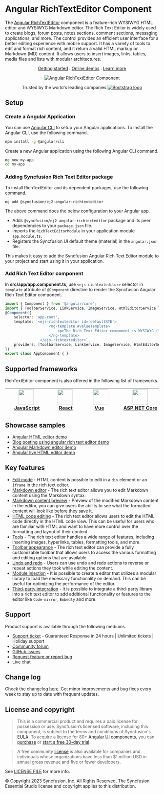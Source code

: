 # Angular RichTextEditor Component

The [Angular RichTextEditor](https://www.syncfusion.com/angular-ui-components/angular-wysiwyg-rich-text-editor?utm_source=npm&utm_medium=listing&utm_campaign=angular-rich-text-editor-npm) component is a feature-rich WYSIWYG HTML editor and WYSIWYG Markdown editor. The Rich Text Editor is widely used to create blogs, forum posts, notes sections, comment sections, messaging applications, and more. The control provides an efficient user interface for a better editing experience with mobile support. It has a variety of tools to edit and format rich content, and it return a valid HTML markup or Markdown (MD) content. It allows users to insert images, links, tables, media files and lists with modular architectures.

<p align="center">
    <a href="https://ej2.syncfusion.com/angular/documentation/rich-text-editor/getting-started/?utm_source=npm&utm_medium=listing&utm_campaign=angular-rich-text-editor-npm">Getting started</a> . 
    <a href="https://ej2.syncfusion.com/angular/demos/?utm_source=npm&utm_medium=listing&utm_campaign=angular-rich-text-editor-npm#/bootstrap5/rich-text-editor/tools">Online demos</a> . 
    <a href="https://www.syncfusion.com/angular-components/angular-wysiwyg-rich-text-editor?utm_source=npm&utm_medium=listing&utm_campaign=angular-rich-text-editor-npm">Learn more</a>
</p>

<p align="center">
    <img src="https://raw.githubusercontent.com/SyncfusionExamples/nuget-img/master/angular/angular-rich-text-editor.gif" alt="Angular RichTextEditor Component"/>
</p>

<p align="center">
Trusted by the world's leading companies
  <a href="https://www.syncfusion.com">
    <img src="https://raw.githubusercontent.com/SyncfusionExamples/nuget-img/master/syncfusion/syncfusion-trusted-companies.webp" alt="Bootstrap logo">
  </a>
</p>

## Setup

### Create a Angular Application

You can use [Angular CLI](https://github.com/angular/angular-cli) to setup your Angular applications. To install the Angular CLI, use the following command.

```bash
npm install -g @angular/cli
```

Create a new Angular application using the following Angular CLI command.

```bash
ng new my-app
cd my-app
```

### Adding Syncfusion Rich Text Editor package

To install RichTextEditor and its dependent packages, use the following command.

```
ng add @syncfusion/ej2-angular-richtexteditor
```

The above command does the below configuration to your Angular app.

 * Adds `@syncfusion/ej2-angular-richtexteditor` package and its peer dependencies to your `package.json` file.
 * Imports the `RichTextEditorModule` in your application module `app.module.ts`.
 * Registers the Syncfusion UI default theme (material) in the `angular.json` file.

This makes it easy to add the Syncfusion Angular Rich Text Editor module to your project and start using it in your application.

### Add Rich Text Editor component

In **src/app/app.component.ts**, use `<ejs-richtexteditor>` selector in `template` attribute of  `@Component` directive to render the Syncfusion Angular Rich Text Editor component.

```typescript
import { Component } from '@angular/core';
import { ToolbarService, LinkService, ImageService, HtmlEditorService } from '@syncfusion/ej2-angular-richtexteditor';
@Component({
    selector: 'app-root',
    template: `<ejs-richtexteditor id='defaultRTE'>
                    <ng-template #valueTemplate>
                        <p>The Rich Text Editor component is WYSIWYG ("what you see is what you get") editor that provides the best user experience to create and update the content. Users can format their content using standard toolbar commands.</p>
                    </ng-template>
                </ejs-richtexteditor>`,
    providers: [ToolbarService, LinkService, ImageService, HtmlEditorService]
})
export class AppComponent { }
```

## Supported frameworks

RichTextEditor component is also offered in the following list of frameworks.

| [<img src="https://ej2.syncfusion.com/github/images/js.svg" height="50" />](https://www.syncfusion.com/javascript-ui-controls?utm_medium=listing&utm_source=github)<br/>&nbsp;&nbsp;&nbsp;&nbsp;&nbsp;[JavaScript](https://www.syncfusion.com/javascript-ui-controls?utm_medium=listing&utm_source=github)&nbsp;&nbsp;&nbsp;&nbsp; | [<img src="https://ej2.syncfusion.com/github/images/react.svg"  height="50" />](https://www.syncfusion.com/react-ui-components?utm_medium=listing&utm_source=github)<br/>&nbsp;&nbsp;&nbsp;&nbsp;&nbsp;&nbsp;&nbsp;[React](https://www.syncfusion.com/react-ui-components?utm_medium=listing&utm_source=github)&nbsp;&nbsp;&nbsp;&nbsp;&nbsp;&nbsp; | [<img src="https://ej2.syncfusion.com/github/images/vue.svg" height="50" />](https://www.syncfusion.com/vue-ui-components?utm_medium=listing&utm_source=github)<br/>&nbsp;&nbsp;&nbsp;&nbsp;&nbsp;&nbsp;&nbsp;[Vue](https://www.syncfusion.com/vue-ui-components?utm_medium=listing&utm_source=github)&nbsp;&nbsp;&nbsp;&nbsp;&nbsp;&nbsp;&nbsp;&nbsp;&nbsp; | [<img src="https://ej2.syncfusion.com/github/images/netcore.svg" height="50" />](https://www.syncfusion.com/aspnet-core-ui-controls?utm_medium=listing&utm_source=github)<br/>&nbsp;&nbsp;[ASP.NET&nbsp;Core](https://www.syncfusion.com/aspnet-core-ui-controls?utm_medium=listing&utm_source=github)&nbsp;&nbsp; | [<img src="https://ej2.syncfusion.com/github/images/netmvc.svg" height="50" />](https://www.syncfusion.com/aspnet-mvc-ui-controls?utm_medium=listing&utm_source=github)<br/>&nbsp;&nbsp;[ASP.NET&nbsp;MVC](https://www.syncfusion.com/aspnet-mvc-ui-controls?utm_medium=listing&utm_source=github)&nbsp;&nbsp; | 
| :-----: | :-----: | :-----: | :-----: | :-----: |

## Showcase samples

* [Angular HTML editor demo](https://ej2.syncfusion.com/angular/demos/?utm_source=npm&utm_medium=listing&utm_campaign=angular-rich-text-editor-npm/#/bootstrap5/rich-text-editor/tools)
* [Blog posting using angular rich text editor demo](https://ej2.syncfusion.com/angular/demos/?utm_source=npm&utm_medium=listing&utm_campaign=angular-rich-text-editor-npm/#/bootstrap5/rich-text-editor/blog-posting)
* [Angular Markdown editor demo](https://ej2.syncfusion.com/angular/demos/?utm_source=npm&utm_medium=listing&utm_campaign=angular-rich-text-editor-npm/#/bootstrap5/rich-text-editor/markdown-editor)
* [Angular live HTML editor demo](https://ej2.syncfusion.com/angular/demos/?utm_source=npm&utm_medium=listing&utm_campaign=angular-rich-text-editor-npm/#/bootstrap5/rich-text-editor/online-html-editor)

## Key features

* [Edit mode](https://ej2.syncfusion.com/angular/demos/?utm_source=npm&utm_medium=listing&utm_campaign=angular-rich-text-editor-npm/#/bootstrap5/rich-text-editor/iframe) - HTML content is possible to edit in a `div` element or an `iframe` in the rich text editor.
* [Markdown editor](https://ej2.syncfusion.com/angular/demos/?utm_source=npm&utm_medium=listing&utm_campaign=angular-rich-text-editor-npm/#/bootstrap5/rich-text-editor/markdown-editor-preview) - The rich text editor allows you to edit Markdown content using the Markdown syntax.
* [Markdown content preview](https://ej2.syncfusion.com/angular/demos/?utm_source=npm&utm_medium=listing&utm_campaign=angular-rich-text-editor-npm/#/bootstrap5/rich-text-editor/markdown-editor-preview) - Preview of the modified Markdown content in the editor, you can give users the ability to see what the formatted content will look like before they save it.
* [HTML code editing](https://ej2.syncfusion.com/angular/documentation/rich-text-editor/miscellaneous/?utm_source=npm&utm_medium=listing&utm_campaign=angular-rich-text-editor-npm/#code-view) - The rich text editor allows users to edit the HTML code directly in the HTML code view. This can be useful for users who are familiar with HTML and want to have more control over the formatting and layout of their content.
* [Tools](https://ej2.syncfusion.com/angular/documentation/rich-text-editor/toolbar/?utm_source=npm&utm_medium=listing&utm_campaign=angular-rich-text-editor-npm/#toolbar-items) - The rich text editor handles a wide range of features, including inserting images, hyperlinks, tables, formatting tools, and more.
* [Toolbar appearance](https://ej2.syncfusion.com/angular/demos/?utm_source=npm&utm_medium=listing&utm_campaign=angular-rich-text-editor-npm/#/bootstrap5/rich-text-editor/types) - The rich text editor can provide a fully customizable toolbar that allows users to access the various formatting and editing options that are available.
* [Undo and redo](https://ej2.syncfusion.com/angular/documentation/rich-text-editor/miscellaneous/?utm_source=npm&utm_medium=listing&utm_campaign=angular-rich-text-editor-npm/#undoredo-manager) - Users can use undo and redo actions to reverse or repeat actions they took while editing the content.
* [Module injection](https://ej2.syncfusion.com/angular/documentation/rich-text-editor/getting-started/?utm_source=npm&utm_medium=listing&utm_campaign=angular-rich-text-editor-npm/#module-injection) - It is possible to create a editor that utilizes a modular library to load the necessary functionality on demand. This can be useful for optimizing the performance of the editor.
* [Third-party integration](https://ej2.syncfusion.com/angular/documentation/rich-text-editor/third-party-integration/?utm_source=npm&utm_medium=listing&utm_campaign=angular-rich-text-editor-npm) - It is possible to integrate a third-party library into a rich text editor to add additional functionality or features to the editor like `Code-mirror`, `Embedly` and more.

## Support

Product support is available through the following mediums.

* [Support ticket](https://support.syncfusion.com/support/tickets/create) - Guaranteed Response in 24 hours | Unlimited tickets | Holiday support
* [Community forum](https://www.syncfusion.com/forums/angular-js2?utm_source=npm&utm_medium=listing&utm_campaign=angular-rich-text-editor-npm)
* [GitHub issues](https://github.com/syncfusion/ej2-angular-ui-components/issues/new)
* [Request feature or report bug](https://www.syncfusion.com/feedback/angular?utm_source=npm&utm_medium=listing&utm_campaign=angular-rich-text-editor-npm)
* Live chat

## Change log

Check the changelog [here](https://github.com/syncfusion/ej2-angular-ui-components/blob/master/components/richtexteditor/CHANGELOG.md?utm_source=npm&utm_medium=listing&utm_campaign=angular-rich-text-editor-npm). Get minor improvements and bug fixes every week to stay up to date with frequent updates.

## License and copyright

> This is a commercial product and requires a paid license for possession or use. Syncfusion’s licensed software, including this component, is subject to the terms and conditions of Syncfusion's [EULA](https://www.syncfusion.com/eula/es/). To acquire a license for 80+ [Angular UI components](https://www.syncfusion.com/angular-components), you can [purchase](https://www.syncfusion.com/sales/products) or [start a free 30-day trial](https://www.syncfusion.com/account/manage-trials/start-trials).

> A free community [license](https://github.com/syncfusion/ej2-angular-ui-components/blob/master/license?utm_source=npm&utm_medium=listing&utm_campaign=angular-rich-text-editor-npm) is also available for companies and individuals whose organizations have less than $1 million USD in annual gross revenue and five or fewer developers.

See [LICENSE FILE](https://github.com/syncfusion/ej2/blob/master/license?utm_source=npm&utm_medium=listing&utm_campaign=angular-rich-text-editor-npm) for more info.

© Copyright 2023 Syncfusion, Inc. All Rights Reserved. The Syncfusion Essential Studio license and copyright applies to this distribution.